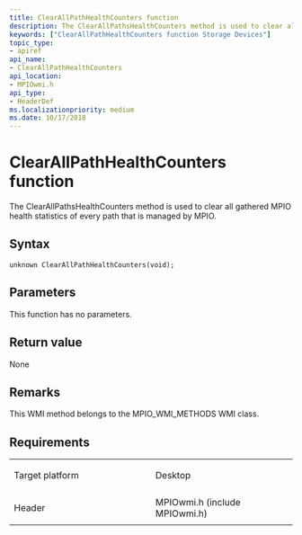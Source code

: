 ```yaml
---
title: ClearAllPathHealthCounters function
description: The ClearAllPathsHealthCounters method is used to clear all gathered MPIO health statistics of every path that is managed by MPIO.
keywords: ["ClearAllPathHealthCounters function Storage Devices"]
topic_type:
- apiref
api_name:
- ClearAllPathHealthCounters
api_location:
- MPIOwmi.h
api_type:
- HeaderDef
ms.localizationpriority: medium
ms.date: 10/17/2018
---
```


# ClearAllPathHealthCounters function


The ClearAllPathsHealthCounters method is used to clear all gathered MPIO health statistics of every path that is managed by MPIO.

Syntax
------

```ManagedCPlusPlus
unknown ClearAllPathHealthCounters(void);
```

Parameters
----------

This function has no parameters.

Return value
------------

None

Remarks
-------

This WMI method belongs to the MPIO\_WMI\_METHODS WMI class.

Requirements
------------

<table>
<colgroup>
<col width="50%" />
<col width="50%" />
</colgroup>
<tbody>
<tr class="odd">
<td align="left"><p>Target platform</p></td>
<td align="left">Desktop</td>
</tr>
<tr class="even">
<td align="left"><p>Header</p></td>
<td align="left">MPIOwmi.h (include MPIOwmi.h)</td>
</tr>
</tbody>
</table>

 

 





